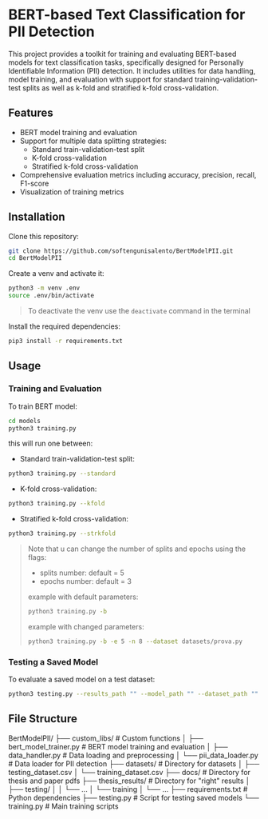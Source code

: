 # BERT-based Text Classification for PII Detection

This project provides a toolkit for training and evaluating BERT-based models for text classification tasks, specifically designed for Personally Identifiable Information (PII) detection. It includes utilities for data handling, model training, and evaluation with support for standard training-validation-test splits as well as k-fold and stratified k-fold cross-validation.

## Features

- BERT model training and evaluation
- Support for multiple data splitting strategies:
  - Standard train-validation-test split
  - K-fold cross-validation
  - Stratified k-fold cross-validation
- Comprehensive evaluation metrics including accuracy, precision, recall, F1-score
- Visualization of training metrics

## Installation

Clone this repository:
```bash
git clone https://github.com/softengunisalento/BertModelPII.git
cd BertModelPII
```

Create a venv and activate it:
```bash
python3 -m venv .env
source .env/bin/activate
```
> To deactivate the venv use the `deactivate` command in the terminal

Install the required dependencies:

```bash
pip3 install -r requirements.txt
```

## Usage

### Training and Evaluation

To train BERT model:
```bash
cd models
python3 training.py 
```

this will run one between:

- Standard train-validation-test split:
```bash
python3 training.py --standard
```

- K-fold cross-validation:
```bash
python3 training.py --kfold
```

- Stratified k-fold cross-validation:
```bash
python3 training.py --strkfold
```

> Note that u can change the number of splits and epochs using the flags:
> - splits number: default = 5
> - epochs number: default = 3
> 
> example with default parameters:
> ```bash
> python3 training.py -b
> ```
> 
> example with changed parameters:
> ```bash
> python3 training.py -b -e 5 -n 8 --dataset datasets/prova.py
> ```

### Testing a Saved Model

To evaluate a saved model on a test dataset:
```bash
python3 testing.py --results_path "" --model_path "" --dataset_path "" --optimizer_path ""
```

## File Structure

BertModelPII/
├── custom_libs/                # Custom functions
│   ├── bert_model_trainer.py   # BERT model training and evaluation
│   ├── data_handler.py         # Data loading and preprocessing
│   └── pii_data_loader.py      # Data loader for PII detection
├── datasets/                   # Directory for datasets
│   ├── testing_dataset.csv
│   └── training_dataset.csv
├── docs/                       # Directory for thesis and paper pdfs
├── thesis_results/             # Directory for "right" results
│   ├── testing/
│   │   └── ...
│   └── training
│       └── ...
├── requirements.txt            # Python dependencies
├── testing.py                  # Script for testing saved models
└── training.py                 # Main training scripts